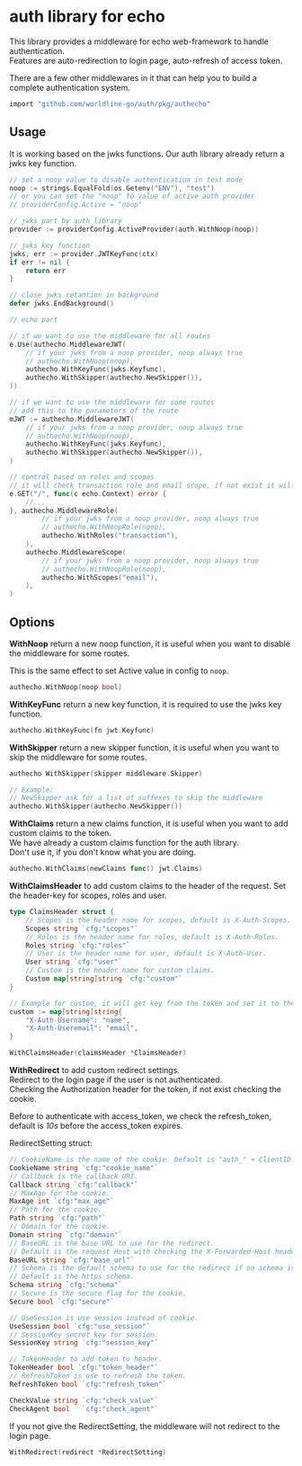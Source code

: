 # auth library for echo

This library provides a middleware for echo web-framework to handle authentication.  
Features are auto-redirection to login page, auto-refresh of access token.

There are a few other middlewares in it that can help you to build a complete authentication system.

```sh
import "github.com/worldline-go/auth/pkg/authecho"
```

## Usage

It is working based on the jwks functions. Our auth library already return a jwks key function.

```go
// set a noop value to disable authentication in test mode
noop := strings.EqualFold(os.Getenv("ENV"), "test")
// or you can set the "noop" to value of active auth provider
// providerConfig.Active = "noop"

// jwks part by auth library
provider := providerConfig.ActiveProvider(auth.WithNoop(noop))

// jwks key function
jwks, err := provider.JWTKeyFunc(ctx)
if err != nil {
    return err
}

// close jwks retantion in background
defer jwks.EndBackground()

// echo part

// if we want to use the middleware for all routes
e.Use(authecho.MiddlewareJWT(
    // if your jwks from a noop provider, noop always true
    // authecho.WithNoop(noop),
    authecho.WithKeyFunc(jwks.Keyfunc),
    authecho.WithSkipper(authecho.NewSkipper()),
))

// if we want to use the middleware for some routes
// add this to the parameters of the route
mJWT := authecho.MiddlewareJWT(
    // if your jwks from a noop provider, noop always true
    // authecho.WithNoop(noop),
    authecho.WithKeyFunc(jwks.Keyfunc),
    authecho.WithSkipper(authecho.NewSkipper()),
)

// control based on roles and scopes
// it will check transaction role and email scope, if not exist it will return 403
e.GET("/", func(c echo.Context) error {
    //...
}, authecho.MiddlewareRole(
        // if your jwks from a noop provider, noop always true
        // authecho.WithNoopRole(noop),
        authecho.WithRoles("transaction"),
    ),
    authecho.MiddlewareScope(
        // if your jwks from a noop provider, noop always true
        // authecho.WithNoopRole(noop),
        authecho.WithScopes("email"),
    ),
)
```

## Options

__WithNoop__ return a new noop function, it is useful when you want to disable the middleware for some routes.

This is the same effect to set Active value in config to `noop`.

```go
authecho.WithNoop(noop bool)
```

__WithKeyFunc__ return a new key function, it is required to use the jwks key function.

```go
authecho.WithKeyFunc(fn jwt.Keyfunc)
```

__WithSkipper__ return a new skipper function, it is useful when you want to skip the middleware for some routes.

```go
authecho WithSkipper(skipper middleware.Skipper)

// Example:
// NewSkipper ask for a list of suffexes to skip the middleware
authecho.WithSkipper(authecho.NewSkipper())
```

__WithClaims__ return a new claims function, it is useful when you want to add custom claims to the token.  
We have already a custom claims function for the auth library.  
Don't use it, if you don't know what you are doing.

```go
authecho.WithClaims(newClaims func() jwt.Claims)
```

__WithClaimsHeader__ to add custom claims to the header of the request. Set the header-key for scopes, roles and user.

```go
type ClaimsHeader struct {
	// Scopes is the header name for scopes, default is X-Auth-Scopes.
	Scopes string `cfg:"scopes"`
	// Roles is the header name for roles, default is X-Auth-Roles.
	Roles string `cfg:"roles"`
	// User is the header name for user, default is X-Auth-User.
	User string `cfg:"user"`
	// Custom is the header name for custom claims.
	Custom map[string]string `cfg:"custom"`
}

// Example for custom, it will get key from the token and set it to the header.
custom := map[string]string{
    "X-Auth-Username": "name",
    "X-Auth-Useremail": "email",
}
```

```go
WithClaimsHeader(claimsHeader *ClaimsHeader)
```

__WithRedirect__ to add custom redirect settings.  
Redirect to the login page if the user is not authenticated.  
Checking the Authorization header for the token, if not exist checking the cookie.

Before to authenticate with access_token, we check the refresh_token, default is _10s_ before the access_token expires.

RedirectSetting struct:

```go
// CookieName is the name of the cookie. Default is "auth_" + ClientID.
CookieName string `cfg:"cookie_name"`
// Callback is the callback URI.
Callback string `cfg:"callback"`
// MaxAge for the cookie.
MaxAge int `cfg:"max_age"`
// Path for the cookie.
Path string `cfg:"path"`
// Domain for the cookie.
Domain string `cfg:"domain"`
// BaseURL is the base URL to use for the redirect.
// Default is the request Host with checking the X-Forwarded-Host header.
BaseURL string `cfg:"base_url"`
// Schema is the default schema to use for the redirect if no schema is provided.
// Default is the https schema.
Schema string `cfg:"schema"`
// Secure is the secure flag for the cookie.
Secure bool `cfg:"secure"`

// UseSession is use session instead of cookie.
UseSession bool `cfg:"use_session"`
// SessionKey secret key for session.
SessionKey string `cfg:"session_key"`

// TokenHeader to add token to header.
TokenHeader bool `cfg:"token_header"`
// RefreshToken is use to refresh the token.
RefreshToken bool `cfg:"refresh_token"`

CheckValue string `cfg:"check_value"`
CheckAgent bool   `cfg:"check_agent"`
```

If you not give the RedirectSetting, the middleware will not redirect to the login page.

```go
WithRedirect(redirect *RedirectSetting)
```
